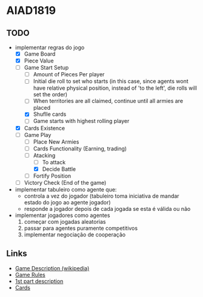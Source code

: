 # AIAD1819

## TODO
* implementar regras do jogo
  - [X] Game Board
  - [X] Piece Value
  - [ ] Game Start Setup
  	  - [ ] Amount of Pieces Per player
	  - [ ] Initial die roll to set who starts (in this case, since agents wont have relative physical position, instead of 'to the left', die rolls will set the order)
	  - [ ] When territories are all claimed, continue until all armies are placed
	  - [X] Shuflle cards
	  - [ ] Game starts with highest rolling player
  - [X] Cards Existence
  - [ ] Game Play
	  - [ ] Place New Armies
	  - [ ] Cards Functionality (Earning, trading)
	  - [ ] Atacking
		  - [ ] To attack
		  - [X] Decide Battle
	  - [ ] Fortify Position
  - [ ] Victory Check (End of the game)
  
* implementar tabuleiro como agente que:
  * controla a vez do jogador (tabuleiro toma iniciativa de mandar estado do jogo ao agente jogador)
  * responde a jogador depois de cada jogada se esta é válida ou não
* implementar jogadores como agentes
  1. começar com jogadas aleatorias
  2. passar para agentes puramente competitivos
  3. implementar negociação de cooperação

## Links  
  * [Game Description (wikipedia)](https://en.wikipedia.org/wiki/Risk_(game))
  * [Game Rules](http://www.ultraboardgames.com/risk/game-rules.php)
  * [1st part description](https://github.com/rmcarvalho/AIAD1819/blob/master/docs/proj1_definicao.pdf)
  * [Cards](https://drive.google.com/drive/folders/0BwJ1gMT0fLRPSWFISFNQNkVCZVk)
